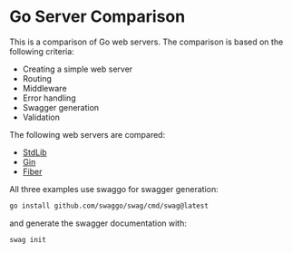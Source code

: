 # Go Server Comparison

This is a comparison of Go web servers. The comparison is based on the following criteria:

- Creating a simple web server
- Routing
- Middleware
- Error handling
- Swagger generation
- Validation

The following web servers are compared:

- [StdLib](https://golang.org/pkg/net/http/)
- [Gin](https://github.com/gin-gonic/gin)
- [Fiber](https://github.com/gofiber/fiber)


All three examples use swaggo for swagger generation:

```bash
go install github.com/swaggo/swag/cmd/swag@latest
```

and generate the swagger documentation with:

```bash
swag init
```
